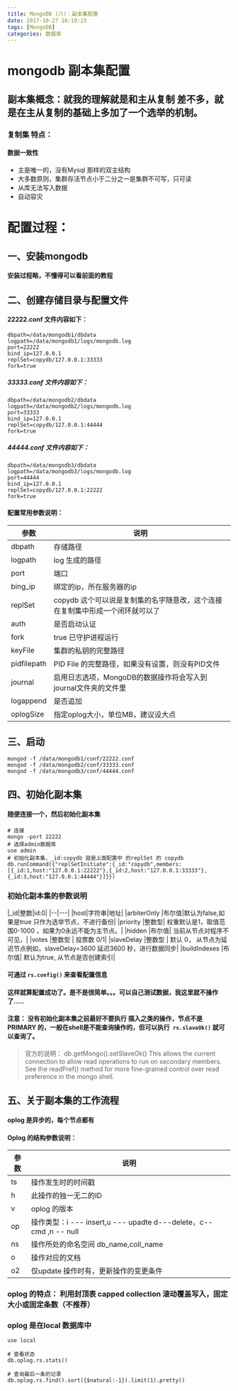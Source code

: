 ```yaml
---
title: MongoDB (八)：副本集配置
date: 2017-10-27 16:19:23
tags: [MongoDB]
categories: 数据库
---
```

# mongodb 副本集配置
## 副本集概念：就我的理解就是和主从复制 差不多，就是在主从复制的基础上多加了一个选举的机制。
### 复制集 特点：
#### 数据一致性
+ 主是唯一的，没有Mysql 那样的双主结构
+ 大多数原则，集群存活节点小于二分之一是集群不可写，只可读
+ 从库无法写入数据
+ 自动容灾


# 配置过程：
## 一、安装mongodb
#### 安装过程略，不懂得可以看前面的教程

## 二、创建存储目录与配置文件

#### 22222.conf 文件内容如下：
```
dbpath=/data/mongodb1/dbdata
logpath=/data/mongodb1/logs/mongodb.log
port=22222
bind_ip=127.0.0.1
replSet=copydb/127.0.0.1:33333
fork=true
```
##### 33333.conf 文件内容如下：
```
dbpath=/data/mongodb2/dbdata
logpath=/data/mongodb2/logs/mongodb.log
port=33333
bind_ip=127.0.0.1
replSet=copydb/127.0.0.1:44444
fork=true
```
##### 44444.conf 文件内容如下：
```
dbpath=/data/mongodb3/dbdata
logpath=/data/mongodb3/logs/mongodb.log
port=44444
bind_ip=127.0.0.1
replSet=copydb/127.0.0.1:22222
fork=true
```

#### 配置常用参数说明：
|参数|说明|
|---|---|
|dbpath|存储路径|
|logpath|log 生成的路径|
|port|端口|
|bing_ip|绑定的ip，所在服务器的ip|
|replSet|copydb 这个可以说是复制集的名字随意改，这个连接在复制集中形成一个闭环就可以了|
|auth|是否启动认证|
|fork|true 已守护进程运行|
|keyFile|集群的私钥的完整路径|
|pidfilepath| PID File 的完整路径，如果没有设置，则没有PID文件|
|journal|启用日志选项，MongoDB的数据操作将会写入到journal文件夹的文件里|
|logappend|是否追加|
|oplogSize|指定oplog大小，单位MB，建议设大点|
## 三、启动
```
mongod -f /data/mongodb1/conf/22222.conf
mongod -f /data/mongodb2/conf/33333.conf
mongod -f /data/mongodb3/conf/44444.conf
```

## 四、初始化副本集
#### 随便连接一个，然后初始化副本集
```
# 连接
mongo -port 22222
# 选择admin数据库
use admin
# 初始化副本集，_id:copydb 就是上面配置中 的replSet 的 copydb 
db.runCommand({"replSetInitiate":{_id:"copydb",members:[{_id:1,host:"127.0.0.1:22222"},{_id:2,host:"127.0.0.1:33333"},{_id:3,host:"127.0.0.1:44444"}]}})

```

### 初始化副本集的参数说明
|_id|整数|id:0|
|--|---|
|host|字符串|地址|
|arbiterOnly  |布尔值|默认为false,如果是true 只作为选举节点，不进行备份|
|priority |整数型|  权重默认是1，取值范围0-1000 ，如果为0永远不能为主节点。|
|hidden   |布尔值|  当前从节点对程序不可见，|
|votes  |整数型  | 投票数 0/1|
|slaveDelay	|整数型 | 默认 0， 从节点为延迟节点例如，slaveDelay=3600 延迟3600 秒，进行数据同步|
|buildIndexes  |布尔值| 默认为true, 从节点是否创建索引|

#### 可通过 `rs.config()` 来查看配置信息


#### 这样就算配置成功了。是不是很简单。。。可以自己测试数据，我这里就不操作了.....


#### 注意： 没有初始化副本集之前最好不要执行 插入之类的操作，节点不是PRIMARY 的，一般在shell是不能查询操作的，但可以执行` rs.slaveOk()` 就可以查询了。

> 官方的说明：
> db.getMongo().setSlaveOk()
This allows the current connection to allow read operations to run on secondary members. See the readPref() method for more fine-grained control over read preference in the mongo shell.

## 五、关于副本集的工作流程

#### oplog 是异步的，每个节点都有
#### Oplog 的结构参数说明：
|参数|说明|
|--|--|
|ts|操作发生时的时间戳|
|h|此操作的独一无二的ID|
|v|oplog 的版本|
|op|操作类型：i --- insert,u --- upadte d---delete，c--cmd ,n -- null|
|ns|操作所处的命名空间 db_name,coll_name|
|o|操作对应的文档|
|o2|仅update 操作时有，更新操作的变更条件|

### oplog 的特点： 利用封顶表 capped collection 滚动覆盖写入，固定大小或固定条数（不推荐）

### oplog 是在local 数据库中
```
use local

# 查看状态
db.oplog.rs.stats()

# 查询最后一条的记录
db.oplog.rs.find().sort({$natural:-1}).limit(1).pretty()
```

